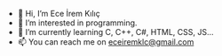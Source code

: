 - 👋 Hi, I’m Ece İrem Kılıç
- 👀 I’m interested in programming.
- 🌱 I’m currently learning C, C++, C#, HTML, CSS, JS...
- 📫 You can reach me on eceiremklc@gmail.com

<!---
eceiremklc/eceiremklc is a ✨ special ✨ repository because its `README.md` (this file) appears on your GitHub profile.
You can click the Preview link to take a look at your changes.
--->
